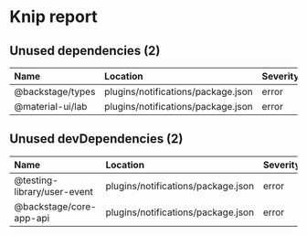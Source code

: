 # Knip report

## Unused dependencies (2)

| Name             | Location     | Severity |
| :--------------- | :----------- | :------- |
| @backstage/types | plugins/notifications/package.json | error    |
| @material-ui/lab | plugins/notifications/package.json | error    |

## Unused devDependencies (2)

| Name                        | Location     | Severity |
| :-------------------------- | :----------- | :------- |
| @testing-library/user-event | plugins/notifications/package.json | error    |
| @backstage/core-app-api     | plugins/notifications/package.json | error    |

